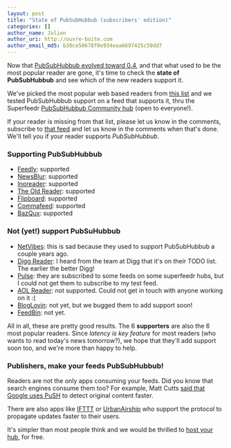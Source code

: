 ```yaml
---
layout: post
title: "State of PubSubHubbub (subscribers' edition)"
categories: []
author_name: Julien
author_uri: http://ouvre-boite.com
author_email_md5: b30ce50678f0e934eaa6697425c59dd7
---
```


Now that [PubSubHubbub evolved toward 0.4](http://blog.superfeedr.com/pubsubhubbub-04/), and that what used to be the most popular reader are gone, it's time to check the **state of PubSubHubbub** and see which of the new readers support it.

We've picked the most popular web based readers from [this list](http://alternativeto.net/software/google-reader/) and we tested PubSubHubbub support on a feed that supports it, thru the Superfeedr [PubSubHubbub Community hub](http://pubsubhubbub.superfeedr.com/) (open to everyone!).

If your reader is missing from that list, please let us know in the comments, subscribe to [that feed](http://push-pub.appspot.com/feed) and let us know in the comments when that's done. We'll tell you if your reader supports *PubSubHubbub*.

### Supporting PubSubHubbub

* [Feedly](http://cloud.feedly.com/#latest): supported
* [NewsBlur](http://www.newsblur.com/): supported
* [Inoreader](http://www.inoreader.com/): supported
* [The Old Reader](http://theoldreader.com/): supported
* [Flipboard](http://flipboard.com/): supported
* [Commafeed](https://www.commafeed.com): supported
* [BazQux](https://www.bazqux.com/): supported

### Not (yet!) support PubSuHubbub

* [NetVibes](http://www.netvibes.com/): this is sad because they used to support PubSubHubbub a couple years ago.
* [Digg Reader](http://digg.com/reader): I heard from the team at Digg that it's on their TODO list. The earlier the better Digg!
* [Pulse](http://www.pulse.me/): they are subscribed to some feeds on some superfeedr hubs, but I could not get them to subscribe to my test feed. 
* [AOL Reader](http://reader.aol.com/): not supported. Could not get in touch with anyone working on it :(
* [BlogLovin](http://www.bloglovin.com/): not yet, but we bugged them to add support soon!
* [FeedBin](https://feedbin.me/): not yet.

All in all, these are pretty good results. The 6 **supporters** are also the 6 most popular readers. Since *latency is key feature* for most readers (who wants to read today's news tomorrow?), we hope that they'll add support soon too, and we're more than happy to help.

### Publishers, make your feeds PubSubHubbub!

Readers are not the only apps consuming your feeds. Did you know that search engines consume them too? For example, Matt Cutts [said that Google uses PuSH](http://www.youtube.com/watch?v=4LsB19wTt0Q) to detect original content faster.

There are also apps like [IFTTT](https://ifttt.com/dashboard) or [UrbanAirship](http://urbanairship.com/) who support the protocol to propagate updates faster to their users.

It's simpler than most people think and we would be thrilled to [host your hub](http://superfeedr.com/publisher), for free.

